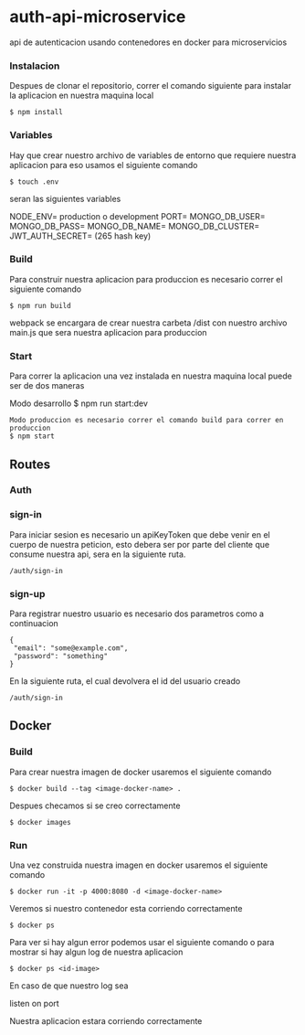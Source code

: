 #  auth-api-microservice

api de autenticacion usando contenedores en docker para microservicios

### Instalacion
Despues de clonar el repositorio, correr el comando siguiente para instalar la aplicacion en nuestra maquina local

	$ npm install
			 
### Variables
Hay que crear nuestro archivo de variables de entorno que requiere nuestra aplicacion para eso usamos el siguiente comando

	$ touch .env

seran las siguientes variables

  NODE_ENV= production o development
	PORT=
	MONGO_DB_USER=
	MONGO_DB_PASS=
	MONGO_DB_NAME=
	MONGO_DB_CLUSTER=
	JWT_AUTH_SECRET= (265 hash key)

### Build
Para construir nuestra aplicacion para produccion es necesario correr el siguiente comando

	$ npm run build

webpack se encargara de crear nuestra carbeta /dist con nuestro archivo main.js que sera nuestra aplicacion para produccion
		
### Start
Para correr la aplicacion una vez instalada en nuestra maquina local puede ser de dos maneras

  Modo desarrollo 
	$ npm run start:dev

	Modo produccion es necesario correr el comando build para correr en produccion
	$ npm start

## Routes

### Auth

### sign-in 
Para iniciar sesion es necesario un apiKeyToken que debe venir en el cuerpo de nuestra peticion, esto debera ser por parte del cliente que consume nuestra api, sera en la siguiente ruta.

	/auth/sign-in

### sign-up 
Para registrar nuestro usuario es necesario dos parametros como a continuacion

	{
	 "email": "some@example.com",
	 "password": "something"
	}

En la siguiente ruta, el cual devolvera el id del usuario creado

	/auth/sign-in

## Docker

### Build
Para crear nuestra imagen de docker usaremos el siguiente comando

    $ docker build --tag <image-docker-name> . 


Despues checamos si se creo correctamente

    $ docker images


### Run
Una vez construida nuestra imagen en docker usaremos el siguiente comando

	$ docker run -it -p 4000:8080 -d <image-docker-name> 

Veremos si nuestro contenedor esta corriendo correctamente

	$ docker ps

Para ver si hay algun error podemos usar el siguiente comando o para mostrar si hay algun log de nuestra aplicacion

	$ docker ps <id-image>

En caso de que nuestro log sea

  listen on port <some-port>

Nuestra aplicacion estara corriendo correctamente